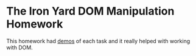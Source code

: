 # The Iron Yard DOM Manipulation Homework

This homework had [demos](http://magentanova.github.io/dom-manipulations/) of each task and it really helped with working with DOM. 
